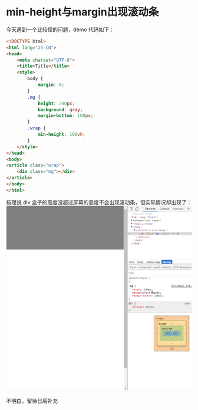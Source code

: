 # min-height与margin出现滚动条

今天遇到一个比较怪的问题，demo 代码如下：
```html
<!DOCTYPE html>
<html lang="zh-CN">
<head>
    <meta charset="UTF-8">
    <title>Title</title>
    <style>
        body {
            margin: 0;
        }
        .mg {
            height: 200px;
            background: gray;
            margin-bottom: 100px;
        }
        .wrap {
            min-height: 100vh;
        }
    </style>
</head>
<body>
<article class="wrap">
    <div class="mg"></div>
</article>
</body>
</html>
```
按理说 div 盒子的高度没超过屏幕的高度不会出现滚动条，但实际情况却出现了：
![Alt text](./img/scroll.png "页面截图")

不明白，留待日后补充